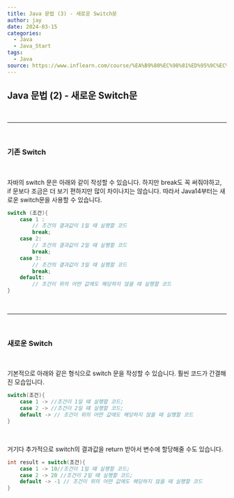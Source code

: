 ```yaml
---
title: Java 문법 (3) - 새로운 Switch문
author: jay
date: 2024-03-15
categories:
  - Java
  - Java_Start
tags:
  - Java
source: https://www.inflearn.com/course/%EA%B9%80%EC%98%81%ED%95%9C%EC%9D%98-%EC%9E%90%EB%B0%94-%EC%9E%85%EB%AC%B8
---
```

## **Java 문법 (2) - 새로운 Switch문**

<br />

---

<br/>

### **기존 Switch**
<br/>

자바의 switch 문은 아래와 같이 작성할 수 있습니다. 하지만 break도 꼭 써줘야하고, if 문보다 조금은 더 보기 편하지만 많이 차이나지는 않습니다. 따라서 Java14부터는 새로운 switch문을 사용할 수 있습니다.

```java
switch (조건){  
	case 1 :  
		// 조건의 결과값이 1일 때 실행할 코드  
		break;  
	case 2:  
		// 조건의 결과값이 2일 때 실행할 코드
		break;  
	case 3:  
		// 조건의 결과값이 3일 때 실행할 코드
		break;  
	default:  
		// 조건이 위의 어떤 값에도 해당하지 않을 때 실행할 코드
}
```

<br/>

---

<br />

### **새로운 Switch**
<br/>

기본적으로 아래와 같은 형식으로 switch 문을 작성할 수 있습니다. 훨씬 코드가 간결해진 모습입니다.


```java
switch(조건){
	case 1 -> //조건이 1일 떄 실행할 코드;
	case 2 -> //조건이 2일 떄 실행할 코드;
	default -> // 조건이 위의 어떤 값에도 해당하지 않을 때 실행할 코드 
}
```

<br/>

거기다 추가적으로 switch의 결과값을 return 받아서 변수에 할당해줄 수도 있습니다.

```java
int result = switch(조건){
	case 1 -> 10//조건이 1일 떄 실행할 코드;
	case 2 -> 20 //조건이 2일 떄 실행할 코드;
	default -> -1 // 조건이 위의 어떤 값에도 해당하지 않을 때 실행할 코드 
}
```